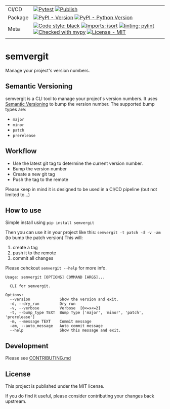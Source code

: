 |         |                                                                                                                                                                                                                                                                                                                                                                                                                                                                                                                                                         |
| ------- | ------------------------------------------------------------------------------------------------------------------------------------------------------------------------------------------------------------------------------------------------------------------------------------------------------------------------------------------------------------------------------------------------------------------------------------------------------------------------------------------------------------------------------------------------------- |
| CI/CD   | [![Pytest](https://github.com/Tranquility2/semvergit/actions/workflows/pytest.yml/badge.svg)](https://github.com/Tranquility2/semvergit/actions/workflows/pytest.yml) [![Publish](https://github.com/Tranquility2/semvergit/actions/workflows/publish.yml/badge.svg)](https://github.com/Tranquility2/semvergit/actions/workflows/publish.yml)                                                                                                                                                                                                                    |
| Package | [![PyPI - Version](https://img.shields.io/pypi/v/semvergit.svg?logo=pypi&label=PyPI&logoColor=gold)](https://pypi.org/project/hatch-vcs/) [![PyPI - Python Version](https://img.shields.io/pypi/pyversions/semvergit.svg?logo=python&label=Python&logoColor=gold)](https://pypi.org/project/hatch-vcs/)                                                                                                                                                                                                                                                           |
| Meta    | [![Code style: black](https://img.shields.io/badge/code%20style-black-000000.svg)](https://github.com/psf/black) [![Imports: isort](https://img.shields.io/badge/%20imports-isort-%231674b1?style=flat&labelColor=ef8336)](https://pycqa.github.io/isort/) [![linting: pylint](https://img.shields.io/badge/linting-pylint-yellowgreen)](https://github.com/pylint-dev/pylint) [![Checked with mypy](http://www.mypy-lang.org/static/mypy_badge.svg)](http://mypy-lang.org/) [![License - MIT](https://img.shields.io/badge/license-MIT-9400d3.svg)](https://spdx.org/licenses/) |
|         |                                                                                                                                                                                                                                                                                                                                                                                                                                                                                                                                                         |

# semvergit

Manage your project's version numbers.

## Semantic Versioning

semvergit is a CLI tool to manage your project's version numbers.
It uses [Semantic Versioning](https://semver.org/) to bump the version number.
The supported bump types are:
- `major`
- `minor`
- `patch`
- `prerelease`

## Workflow
- Use the latest git tag to determine the current version number.
- Bump the version number
- Create a new git tag
- Push the tag to the remote

Please keep in mind it is designed to be used in a CI/CD pipeline (but not limited to...)

## How to use

Simple install using
``pip install semvergit``

Then you can use it in your project like this:
``semvergit -t patch -d -v -am``
(to bump the patch version)
This will:

1. create a tag
2. push it to the remote
3. commit all changes

Please cehckout ``semvergit --help`` for more info.

```shell
Usage: semvergit [OPTIONS] COMMAND [ARGS]...

  CLI for semvergit.

Options:
  --version             Show the version and exit.
  -d, --dry_run         Dry run
  -v, --verbose         Verbose  [0<=x<=2]
  -t, --bump_type TEXT  Bump Type ['major', 'minor', 'patch', 'prerelease']
  -m, --message TEXT    Commit message
  -am, --auto_message   Auto commit message
  --help                Show this message and exit.
```

## Development

Please see [CONTRIBUTING.md](CONTRIBUTING.md)

## License

This project is published under the MIT license.

If you do find it useful, please consider contributing your changes back upstream.
